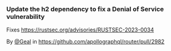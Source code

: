 ### Update the h2 dependency to fix a Denial of Service vulnerability 

Fixes https://rustsec.org/advisories/RUSTSEC-2023-0034

By [@Geal](https://github.com/Geal) in https://github.com/apollographql/router/pull/2982